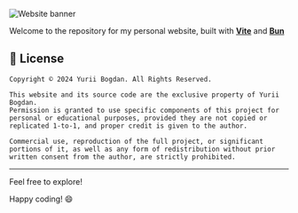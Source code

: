<!-- markdownlint-disable first-line-h1 -->

![Website banner](assets/website-banner.png)

Welcome to the repository for my personal website, built with [**Vite**](https://vite.dev) and [**Bun**](https://bun.sh)

## 📝 License

```plaintext
Copyright © 2024 Yurii Bogdan. All Rights Reserved.

This website and its source code are the exclusive property of Yurii Bogdan.
Permission is granted to use specific components of this project for personal or educational purposes, provided they are not copied or replicated 1-to-1, and proper credit is given to the author.

Commercial use, reproduction of the full project, or significant portions of it, as well as any form of redistribution without prior written consent from the author, are strictly prohibited.
```

---

Feel free to explore!

Happy coding! 😄
